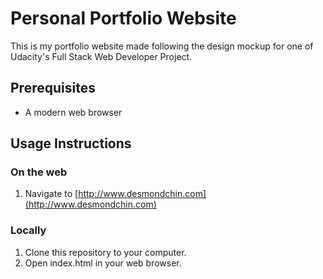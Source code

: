 # Personal Portfolio Website
This is my portfolio website made following the design mockup for one of Udacity's Full Stack Web Developer Project.
## Prerequisites
- A modern web browser
## Usage Instructions
### On the web
1. Navigate to [http://www.desmondchin.com](http://www.desmondchin.com)
### Locally
1. Clone this repository to your computer.
2. Open index.html in your web browser.
